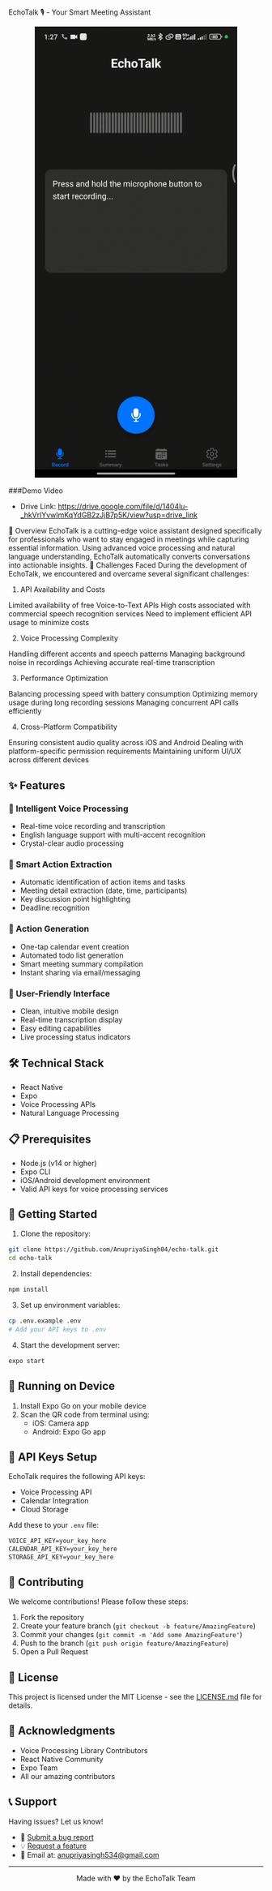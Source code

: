 EchoTalk 🎙️ - Your Smart Meeting Assistant
<div align="center">
  <img src="Demo.gif" alt="EchoTalk Demo" width="400" />
</div>


###Demo Video
- Drive Link: https://drive.google.com/file/d/1404lu-_hkVrlYvwImKqYdGB2zJjB7p5K/view?usp=drive_link

🌟 Overview
EchoTalk is a cutting-edge voice assistant designed specifically for professionals who want to stay engaged in meetings while capturing essential information. Using advanced voice processing and natural language understanding, EchoTalk automatically converts conversations into actionable insights.
🚧 Challenges Faced
During the development of EchoTalk, we encountered and overcame several significant challenges:
1. API Availability and Costs

Limited availability of free Voice-to-Text APIs
High costs associated with commercial speech recognition services
Need to implement efficient API usage to minimize costs

2. Voice Processing Complexity

Handling different accents and speech patterns
Managing background noise in recordings
Achieving accurate real-time transcription

3. Performance Optimization

Balancing processing speed with battery consumption
Optimizing memory usage during long recording sessions
Managing concurrent API calls efficiently

4. Cross-Platform Compatibility

Ensuring consistent audio quality across iOS and Android
Dealing with platform-specific permission requirements
Maintaining uniform UI/UX across different devices

## ✨ Features

### 🎤 Intelligent Voice Processing
- Real-time voice recording and transcription
- English language support with multi-accent recognition
- Crystal-clear audio processing

### 🎯 Smart Action Extraction
- Automatic identification of action items and tasks
- Meeting detail extraction (date, time, participants)
- Key discussion point highlighting
- Deadline recognition

### 📅 Action Generation
- One-tap calendar event creation
- Automated todo list generation
- Smart meeting summary compilation
- Instant sharing via email/messaging

### 📱 User-Friendly Interface
- Clean, intuitive mobile design
- Real-time transcription display
- Easy editing capabilities
- Live processing status indicators

## 🛠️ Technical Stack

- React Native
- Expo
- Voice Processing APIs
- Natural Language Processing

## 📋 Prerequisites

- Node.js (v14 or higher)
- Expo CLI
- iOS/Android development environment
- Valid API keys for voice processing services

## 🚀 Getting Started

1. Clone the repository:
```bash
git clone https://github.com/AnupriyaSingh04/echo-talk.git
cd echo-talk
```

2. Install dependencies:
```bash
npm install
```

3. Set up environment variables:
```bash
cp .env.example .env
# Add your API keys to .env
```

4. Start the development server:
```bash
expo start
```

## 📱 Running on Device

1. Install Expo Go on your mobile device
2. Scan the QR code from terminal using:
   - iOS: Camera app
   - Android: Expo Go app

## 🔑 API Keys Setup

EchoTalk requires the following API keys:
- Voice Processing API
- Calendar Integration
- Cloud Storage

Add these to your `.env` file:
```env
VOICE_API_KEY=your_key_here
CALENDAR_API_KEY=your_key_here
STORAGE_API_KEY=your_key_here
```

## 🤝 Contributing

We welcome contributions! Please follow these steps:

1. Fork the repository
2. Create your feature branch (`git checkout -b feature/AmazingFeature`)
3. Commit your changes (`git commit -m 'Add some AmazingFeature'`)
4. Push to the branch (`git push origin feature/AmazingFeature`)
5. Open a Pull Request

## 📄 License

This project is licensed under the MIT License - see the [LICENSE.md](LICENSE.md) file for details.

## 🙏 Acknowledgments

- Voice Processing Library Contributors
- React Native Community
- Expo Team
- All our amazing contributors

## 📞 Support

Having issues? Let us know!
- 🐛 [Submit a bug report](https://github.com/AnupriyaSingh04/echo-talk/issues)
- 💡 [Request a feature](https://github.com/AnupriyaSingh04/echo-talk/issues)
- 📧 Email at: anupriyasingh534@gmail.com
  

---

<div align="center">
  Made with ❤️ by the EchoTalk Team
</div>
